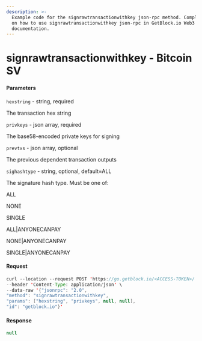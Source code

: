 ```yaml
---
description: >-
  Example code for the signrawtransactionwithkey json-rpc method. Сomplete guide
  on how to use signrawtransactionwithkey json-rpc in GetBlock.io Web3
  documentation.
---
```


# signrawtransactionwithkey - Bitcoin SV

#### Parameters

`hexstring` - string, required

The transaction hex string

`privkeys` - json array, required

The base58-encoded private keys for signing

`prevtxs` - json array, optional

The previous dependent transaction outputs

`sighashtype` - string, optional, default=ALL

The signature hash type. Must be one of:

ALL

NONE

SINGLE

ALL|ANYONECANPAY

NONE|ANYONECANPAY

SINGLE|ANYONECANPAY

#### Request

```java
curl --location --request POST 'https://go.getblock.io/<ACCESS-TOKEN>/' \
--header 'Content-Type: application/json' \ 
--data-raw '{"jsonrpc": "2.0",
"method": "signrawtransactionwithkey",
"params": ["hexstring", "privkeys", null, null],
"id": "getblock.io"}'
```

#### Response

```java
null
```
